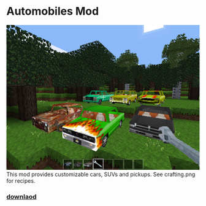 # Automobiles Mod
![screenshot](https://github.com/mrrar/automobiles/blob/master/screenshot.png?raw=true)
This mod provides customizable cars, SUVs and pickups.
See crafting.png for recipes.
### [downlaod](https://github.com/mrrar/automobiles/archive/master.zip)